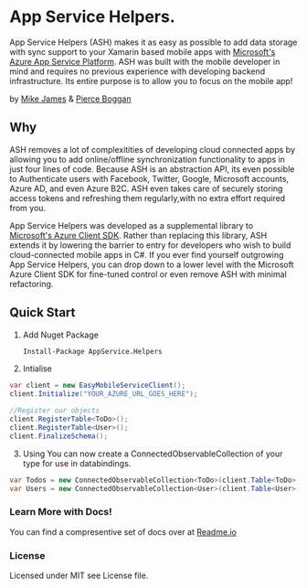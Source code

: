 # App Service Helpers. 

App Service Helpers (ASH) makes it as easy as possible to add data storage with sync support to your Xamarin based mobile apps with [Microsoft's Azure App Service Platform](https://azure.microsoft.com/en-us/services/app-service/mobile/?WT.mc_id=ashpackage--mijam). ASH was built with the mobile developer in mind and requires no previous experience with developing backend infrastructure. Its entire
purpose is to allow you to focus on the mobile app! 

by [Mike James](http://twitter.com/mikecodesdotnet) & [Pierce Boggan](https://twitter.com/pierceboggan)

## Why
ASH removes a lot of complexitities of developing cloud connected apps by allowing you to add online/offline synchronization functionality to apps in just four lines of code. Because ASH is an abstraction API, its even possible to Authenticate users with Facebook, Twitter, Google, Microsoft accounts, Azure AD, and even Azure B2C. ASH even takes care of securely storing access tokens and refreshing them regularly,with no extra effort required from you.

App Service Helpers was developed as a supplemental library to [Microsoft's Azure Client SDK](https://www.nuget.org/packages/Microsoft.Azure.Mobile.Client/). Rather than replacing this library, ASH extends it by lowering the barrier to entry for developers who wish to build cloud-connected mobile apps in C#. If you ever find yourself outgrowing App Service Helpers, you can drop down to a lower level with the Microsoft Azure Client SDK for fine-tuned control or even remove ASH with minimal refactoring.

## Quick Start 

1. Add Nuget Package

   ```bash
   Install-Package AppService.Helpers
   ```
2. Intialise
```csharp
var client = new EasyMobileServiceClient();
client.Initialize("YOUR_AZURE_URL_GOES_HERE");

//Register our objects
client.RegisterTable<ToDo>();
client.RegisterTable<User>();
client.FinalizeSchema();
```
3. Using
You can now create a ConnectedObservableCollection of your type for use in databindings.

```csharp
var Todos = new ConnectedObservableCollection<ToDo>(client.Table<ToDo>());
var Users = new ConnectedObservableCollection<User>(client.Table<User>());
```


### Learn More with Docs! 
You can find a compresentive set of docs over at [Readme.io](https://ashlibrary.readme.io/docs)



### License
Licensed under MIT see License file.
